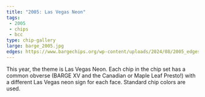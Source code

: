 ```yaml
---
title: "2005: Las Vegas Neon"
tags:
 - 2005
 - chips
 - bcc
type: chip-gallery
large: barge_2005.jpg
edges: https://www.bargechips.org/wp-content/uploads/2024/08/2005_edges.gif
---
```


This year, the theme is Las Vegas Neon. Each chip in the chip set has a common
obverse (BARGE XV and the Canadian or Maple Leaf Presto!) with a different Las
Vegas neon sign for each face. Standard chip colors are used.
